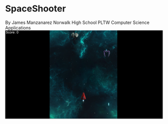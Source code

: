 # SpaceShooter
  By James Manzanarez Norwalk High School PLTW Computer Science Applications
  ![Alt text](https://github.com/jamesm321/SpaceShooter/blob/master/SpaceShooter.PNG "Start Screen")
